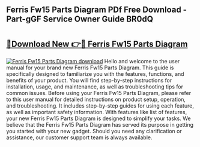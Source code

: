 ## Ferris Fw15 Parts Diagram PDf Free Download - Part-gGF Service Owner Guide BR0dQ

# <h2><a href="http://dftcsl.blite.top/?on=Ferris+Fw15+Parts+Diagram">🔗Download New 👉🔴 Ferris Fw15 Parts Diagram</a></h2>

[![Ferris Fw15 Parts Diagram download](https://i.imgur.com/lujVjoI.png)](http://dftcsl.blite.top/?on=Ferris+Fw15+Parts+Diagram)
Hello and welcome to the user manual for your brand new Ferris Fw15 Parts Diagram. This guide is specifically designed to familiarize you with the features, functions, and benefits of your product. You will find step-by-step instructions for installation, usage, and maintenance, as well as troubleshooting tips for common issues. Before using your Ferris Fw15 Parts Diagram, please refer to this user manual for detailed instructions on product setup, operation, and troubleshooting. It includes step-by-step guides for using each feature, as well as important safety information. With features like list of features, your new Ferris Fw15 Parts Diagram is designed to simplify your tasks. We believe that the Ferris Fw15 Parts Diagram has served its purpose in getting you started with your new gadget. Should you need any clarification or assistance, our customer support team is always available.
